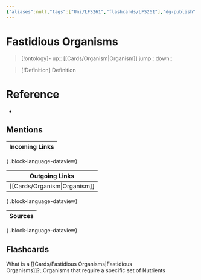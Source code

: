 ```yaml
---
{"aliases":null,"tags":["Uni/LFS261","flashcards/LFS261"],"dg-publish":true,"permalink":"/cards/fastidious-organisms/","dgPassFrontmatter":true}
---
```


# Fastidious Organisms

> [!ontology]-
> up:: [[Cards/Organism\|Organism]]
> jump:: 
> down:: 

> [!Definition] Definition

# Reference

- 

## Mentions

| Incoming Links |
| -------------- |

{ .block-language-dataview}

| Outgoing Links                  |
| ------------------------------- |
| [[Cards/Organism\|Organism]] |

{ .block-language-dataview}

| Sources |
| ------- |

{ .block-language-dataview}

## Flashcards

What is a [[Cards/Fastidious Organisms\|Fastidious Organisms]]?;;Organisms that require a specific set of Nutrients
